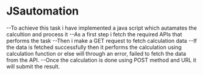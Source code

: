 # JSautomation
  --To achieve this task i have implemented a java script which autamates the calcultion and process it
  --As a first step i fetch the required APIs that performs the task
  --Then i make a GET request to fetch calculation data 
  --If the data is fetched successfully then it performs the calculation using calculation function or else will through an 
    error, failed to fetch the data from the API.
  --Once the calculation is done using POST method and URL it will submit the result.
